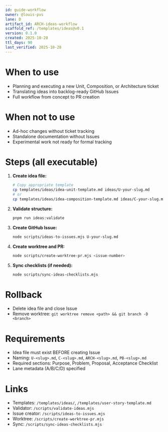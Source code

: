 ```yaml
---
id: guide-workflow
owner: @louis-pvs
lane: D
artifact_id: ARCH-ideas-workflow
scaffold_ref: /templates/ideas@v0.1
version: 0.1.0
created: 2025-10-28
ttl_days: 90
last_verified: 2025-10-28
---
```


# When to use

- Planning and executing a new Unit, Composition, or Architecture ticket
- Translating ideas into backlog-ready GitHub Issues
- Full workflow from concept to PR creation

# When not to use

- Ad-hoc changes without ticket tracking
- Standalone documentation without Issues
- Experimental work not ready for formal tracking

# Steps (all executable)

1. **Create idea file:**

   ```bash
   # Copy appropriate template
   cp templates/ideas/idea-unit-template.md ideas/U-your-slug.md
   # or
   cp templates/ideas/idea-composition-template.md ideas/C-your-slug.md
   ```

2. **Validate structure:**

   ```bash
   pnpm run ideas:validate
   ```

3. **Create GitHub Issue:**

   ```bash
   node scripts/ideas-to-issues.mjs U-your-slug.md
   ```

4. **Create worktree and PR:**

   ```bash
   node scripts/create-worktree-pr.mjs <issue-number>
   ```

5. **Sync checklists (if needed):**
   ```bash
   node scripts/sync-ideas-checklists.mjs
   ```

# Rollback

- Delete idea file and close Issue
- Remove worktree: `git worktree remove <path> && git branch -D <branch>`

# Requirements

- Idea file must exist BEFORE creating Issue
- Naming: `U-<slug>.md`, `C-<slug>.md`, `ARCH-<slug>.md`, `PB-<slug>.md`
- Required sections: Purpose, Problem, Proposal, Acceptance Checklist
- Lane metadata (A/B/C/D) specified

# Links

- Templates: `/templates/ideas/`, `/templates/user-story-template.md`
- Validator: `/scripts/validate-ideas.mjs`
- Issue creator: `/scripts/ideas-to-issues.mjs`
- Worktree: `/scripts/create-worktree-pr.mjs`
- Sync: `/scripts/sync-ideas-checklists.mjs`
